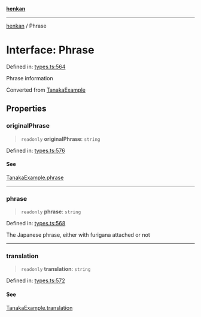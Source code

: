 [**henkan**](../README.md)

***

[henkan](../README.md) / Phrase

# Interface: Phrase

Defined in: [types.ts:564](https://github.com/Ronokof/Henkan/blob/52fe6d98746996eb6471b21af2a4100c9ce484cf/src/types.ts#L564)

Phrase information

Converted from [TanakaExample](TanakaExample.md)

## Properties

### originalPhrase

> `readonly` **originalPhrase**: `string`

Defined in: [types.ts:576](https://github.com/Ronokof/Henkan/blob/52fe6d98746996eb6471b21af2a4100c9ce484cf/src/types.ts#L576)

#### See

[TanakaExample.phrase](TanakaExample.md#phrase)

***

### phrase

> `readonly` **phrase**: `string`

Defined in: [types.ts:568](https://github.com/Ronokof/Henkan/blob/52fe6d98746996eb6471b21af2a4100c9ce484cf/src/types.ts#L568)

The Japanese phrase, either with furigana attached or not

***

### translation

> `readonly` **translation**: `string`

Defined in: [types.ts:572](https://github.com/Ronokof/Henkan/blob/52fe6d98746996eb6471b21af2a4100c9ce484cf/src/types.ts#L572)

#### See

[TanakaExample.translation](TanakaExample.md#translation)
